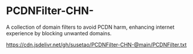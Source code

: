 # PCDNFilter-CHN-
A collection of domain filters to avoid PCDN harm, enhancing internet experience by blocking unwanted domains.

https://cdn.jsdelivr.net/gh/susetao/PCDNFilter-CHN-@main/PCDNFilter.txt
